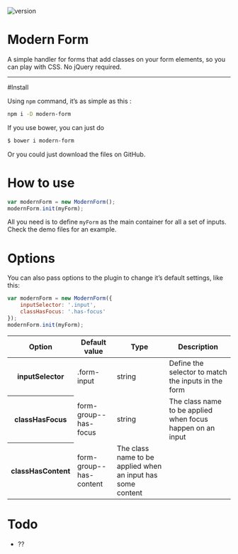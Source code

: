 ![version](https://img.shields.io/badge/version-4.0.0-orange.svg?style=flat-square)

# Modern Form

A simple handler for forms that add classes on your form elements, so you can play with CSS. No jQuery required.

---

#Install

Using `npm` command, it’s as simple as this :
```bash
npm i -D modern-form
```

If you use bower, you can just do

```bash
$ bower i modern-form
```

Or you could just download the files on GitHub.

# How to use

```javascript
var modernForm = new ModernForm();
modernForm.init(myForm);
```

All you need is to define `myForm` as the main container for all a set of inputs. Check the demo files for an example.

# Options

You can also pass options to the plugin to change it’s default settings, like this:

```javascript
var modernForm = new ModernForm({
	inputSelector: '.input',
	classHasFocus: '.has-focus'
});
modernForm.init(myForm);
```

<table>
	<thead>
		<tr>
			<th>Option</th>
			<th>Default value</th>
			<th>Type</th>
			<th>Description</th>
		</tr>
	</thead>
	<tbody>
		<tr>
			<th>inputSelector</th>
			<td>.form-input</td>
			<td>string</td>
			<td>Define the selector to match the inputs in the form</td>
		</tr>
		<tr>
			<th>classHasFocus</th>
			<td>form-group--has-focus</td>
			<td>string</td>
			<td>The class name to be applied when focus happen on an input</td>
		</tr>
		<tr>
			<th>classHasContent</th>
			<td>form-group--has-content</td>
			<td>The class name to be applied when an input has some content</td>
		</tr>
	</tbody>
</table>

# Todo
* ??
